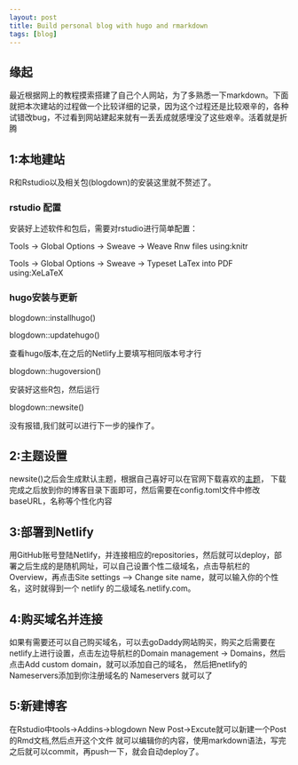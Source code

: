 ```yaml
---
layout: post
title: Build personal blog with hugo and rmarkdown
tags: [blog]
---
```

## 缘起

最近根据网上的教程摸索搭建了自己个人网站，为了多熟悉一下markdown。下面就把本次建站的过程做一个比较详细的记录，因为这个过程还是比较艰辛的，各种试错改bug，不过看到网站建起来就有一丢丢成就感埋没了这些艰辛。活着就是折腾

## 1:本地建站
R和Rstudio以及相关包(blogdown)的安装这里就不赘述了。

### rstudio 配置

安装好上述软件和包后，需要对rstudio进行简单配置：

Tools -> Global Options -> Sweave -> Weave Rnw files using:knitr

Tools -> Global Options -> Sweave -> Typeset LaTex into PDF using:XeLaTeX

### hugo安装与更新

blogdown::installhugo() 

blogdown::updatehugo()

查看hugo版本,在之后的Netlify上要填写相同版本号才行

blogdown::hugoversion()  

安装好这些R包，然后运行 

blogdown::newsite()

没有报错,我们就可以进行下一步的操作了。

## 2:主题设置
newsite()之后会生成默认主题，根据自己喜好可以在官网下载喜欢的[主题](https://themes.gohugo.io)，
下载完成之后放到你的博客目录下面即可，然后需要在config.toml文件中修改baseURL，名称等个性化内容

## 3:部署到Netlify
用GitHub账号登陆Netlify，并连接相应的repositories，然后就可以deploy，部署之后生成的是随机网址，可以自己设置个性二级域名，点击导航栏的Overview，再点击Site settings --> Change site name，就可以输入你的个性名，这时就得到一个 netlify 的二级域名<Site Name>.netlify.com。

## 4:购买域名并连接
如果有需要还可以自己购买域名，可以去goDaddy网站购买，购买之后需要在netlify上进行设置，点击左边导航栏的Domain management -> Domains，然后点击Add custom domain，就可以添加自己的域名，
然后把netlify的Nameservers添加到你注册域名的 Nameservers 就可以了

## 5:新建博客
在Rstudio中tools->Addins->blogdown New Post->Excute就可以新建一个Post的Rmd文档,然后点开这个文件
就可以编辑你的内容，使用markdown语法，写完之后就可以commit，再push一下，就会自动deploy了。
